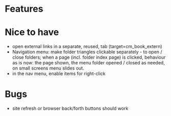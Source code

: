 # Features

# Nice to have

* open external links in a separate, reused, tab (target=cm_book_extern)
* Navigation menu: make folder triangles clickable separately - to open / close folders;
  when a page (incl. folder index page) is clicked, behaviour as is now: the page shown,
  the menu folder opened / closed as needed, on small screens menu slides out.
* in the nav menu, enable items for right-click

# Bugs

* site refresh or browser back/forth buttons should work
